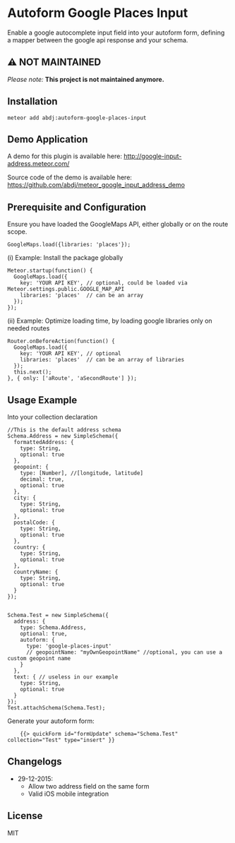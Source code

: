 # Autoform Google Places Input
Enable a google autocomplete input field into your autoform form, defining a mapper between the google api response and your schema. 

## ⚠️ NOT MAINTAINED

_Please note:_ **This project is not maintained anymore.**

## Installation
```
meteor add abdj:autoform-google-places-input
```

## Demo Application
A demo for this plugin is available here: http://google-input-address.meteor.com/

Source code of the demo is available here: https://github.com/abdj/meteor_google_input_address_demo


## Prerequisite and Configuration
Ensure you have loaded the GoogleMaps API, either globally or on the route scope. 
```
GoogleMaps.load({libraries: 'places'});
```

(i) Example: Install the package globally
```
Meteor.startup(function() {
  GoogleMaps.load({
    key: 'YOUR API KEY', // optional, could be loaded via Meteor.settings.public.GOOGLE_MAP_API
    libraries: 'places'  // can be an array
  });
});
```

(ii) Example: Optimize loading time, by loading google libraries only on needed routes
```
Router.onBeforeAction(function() {
  GoogleMaps.load({
    key: 'YOUR API KEY', // optional
    libraries: 'places'  // can be an array of libraries
  });
  this.next();
}, { only: ['aRoute', 'aSecondRoute'] });
```


## Usage Example

Into your collection declaration
```
//This is the default address schema
Schema.Address = new SimpleSchema({
  formattedAddress: {
    type: String,
    optional: true
  },
  geopoint: {
    type: [Number], //[longitude, latitude]
    decimal: true,
    optional: true
  },
  city: {
    type: String,
    optional: true
  },
  postalCode: {
    type: String,
    optional: true
  },
  country: {
    type: String,
    optional: true
  },
  countryName: {
    type: String,
    optional: true
  }
});


Schema.Test = new SimpleSchema({
  address: {
    type: Schema.Address,
    optional: true,
    autoform: {
      type: 'google-places-input'
      // geopointName: "myOwnGeopointName" //optional, you can use a custom geopoint name
    }
  },
  text: { // useless in our example
    type: String,
    optional: true
  }
});
Test.attachSchema(Schema.Test);
```

Generate your autoform form: 
```
    {{> quickForm id="formUpdate" schema="Schema.Test" collection="Test" type="insert" }}
```


## Changelogs
  * 29-12-2015:
     * Allow two address field on the same form
     * Valid iOS mobile integration

## License 
MIT
